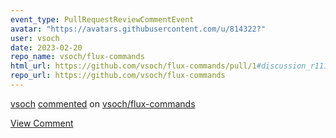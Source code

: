 ```yaml
---
event_type: PullRequestReviewCommentEvent
avatar: "https://avatars.githubusercontent.com/u/814322?"
user: vsoch
date: 2023-02-20
repo_name: vsoch/flux-commands
html_url: https://github.com/vsoch/flux-commands/pull/1#discussion_r1112326472
repo_url: https://github.com/vsoch/flux-commands
---
```


<a href='https://github.com/vsoch' target='_blank'>vsoch</a> <a href='https://github.com/vsoch/flux-commands/pull/1#discussion_r1112326472' target='_blank'>commented</a> on <a href='https://github.com/vsoch/flux-commands' target='_blank'>vsoch/flux-commands</a>

<a href='https://github.com/vsoch/flux-commands/pull/1#discussion_r1112326472' target='_blank'>View Comment</a>